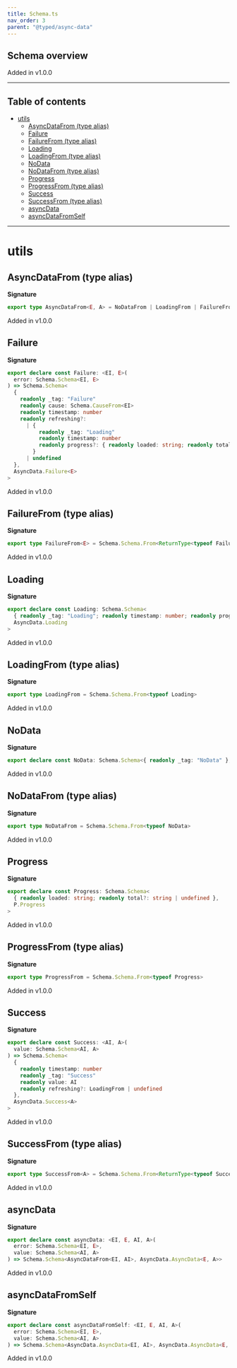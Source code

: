 ```yaml
---
title: Schema.ts
nav_order: 3
parent: "@typed/async-data"
---
```


## Schema overview

Added in v1.0.0

---

<h2 class="text-delta">Table of contents</h2>

- [utils](#utils)
  - [AsyncDataFrom (type alias)](#asyncdatafrom-type-alias)
  - [Failure](#failure)
  - [FailureFrom (type alias)](#failurefrom-type-alias)
  - [Loading](#loading)
  - [LoadingFrom (type alias)](#loadingfrom-type-alias)
  - [NoData](#nodata)
  - [NoDataFrom (type alias)](#nodatafrom-type-alias)
  - [Progress](#progress)
  - [ProgressFrom (type alias)](#progressfrom-type-alias)
  - [Success](#success)
  - [SuccessFrom (type alias)](#successfrom-type-alias)
  - [asyncData](#asyncdata)
  - [asyncDataFromSelf](#asyncdatafromself)

---

# utils

## AsyncDataFrom (type alias)

**Signature**

```ts
export type AsyncDataFrom<E, A> = NoDataFrom | LoadingFrom | FailureFrom<E> | SuccessFrom<A>
```

Added in v1.0.0

## Failure

**Signature**

```ts
export declare const Failure: <EI, E>(
  error: Schema.Schema<EI, E>
) => Schema.Schema<
  {
    readonly _tag: "Failure"
    readonly cause: Schema.CauseFrom<EI>
    readonly timestamp: number
    readonly refreshing?:
      | {
          readonly _tag: "Loading"
          readonly timestamp: number
          readonly progress?: { readonly loaded: string; readonly total?: string | undefined } | undefined
        }
      | undefined
  },
  AsyncData.Failure<E>
>
```

Added in v1.0.0

## FailureFrom (type alias)

**Signature**

```ts
export type FailureFrom<E> = Schema.Schema.From<ReturnType<typeof FailureSchemaJson<E, E>>>
```

Added in v1.0.0

## Loading

**Signature**

```ts
export declare const Loading: Schema.Schema<
  { readonly _tag: "Loading"; readonly timestamp: number; readonly progress?: ProgressFrom | undefined },
  AsyncData.Loading
>
```

Added in v1.0.0

## LoadingFrom (type alias)

**Signature**

```ts
export type LoadingFrom = Schema.Schema.From<typeof Loading>
```

Added in v1.0.0

## NoData

**Signature**

```ts
export declare const NoData: Schema.Schema<{ readonly _tag: "NoData" }, AsyncData.NoData>
```

Added in v1.0.0

## NoDataFrom (type alias)

**Signature**

```ts
export type NoDataFrom = Schema.Schema.From<typeof NoData>
```

Added in v1.0.0

## Progress

**Signature**

```ts
export declare const Progress: Schema.Schema<
  { readonly loaded: string; readonly total?: string | undefined },
  P.Progress
>
```

Added in v1.0.0

## ProgressFrom (type alias)

**Signature**

```ts
export type ProgressFrom = Schema.Schema.From<typeof Progress>
```

Added in v1.0.0

## Success

**Signature**

```ts
export declare const Success: <AI, A>(
  value: Schema.Schema<AI, A>
) => Schema.Schema<
  {
    readonly timestamp: number
    readonly _tag: "Success"
    readonly value: AI
    readonly refreshing?: LoadingFrom | undefined
  },
  AsyncData.Success<A>
>
```

Added in v1.0.0

## SuccessFrom (type alias)

**Signature**

```ts
export type SuccessFrom<A> = Schema.Schema.From<ReturnType<typeof SuccessSchemaJson<A, A>>>
```

Added in v1.0.0

## asyncData

**Signature**

```ts
export declare const asyncData: <EI, E, AI, A>(
  error: Schema.Schema<EI, E>,
  value: Schema.Schema<AI, A>
) => Schema.Schema<AsyncDataFrom<EI, AI>, AsyncData.AsyncData<E, A>>
```

Added in v1.0.0

## asyncDataFromSelf

**Signature**

```ts
export declare const asyncDataFromSelf: <EI, E, AI, A>(
  error: Schema.Schema<EI, E>,
  value: Schema.Schema<AI, A>
) => Schema.Schema<AsyncData.AsyncData<EI, AI>, AsyncData.AsyncData<E, A>>
```

Added in v1.0.0
